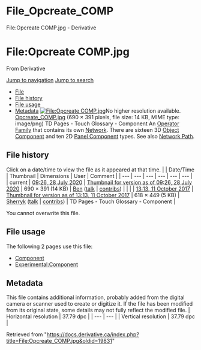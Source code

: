 

# File_Opcreate_COMP

File:Opcreate COMP.jpg - Derivative




# File:Opcreate COMP.jpg
From Derivative

[Jump to navigation](#mw-head)
[Jump to search](#searchInput)
* [File](#file)
* [File history](#filehistory)
* [File usage](#filelinks)
* [Metadata](#metadata)
[![File:Opcreate COMP.jpg](https://docs.derivative.ca/images/9/9c/Opcreate_COMP.jpg?20200728142610)](images/9/9c/Opcreate_COMP.jpg)No higher resolution available.
[Opcreate\_COMP.jpg](images/9/9c/Opcreate_COMP.jpg "Opcreate COMP.jpg") ‎(690 × 391 pixels, file size: 14 KB, MIME type: image/png)
TD Pages - Touch Glossary - Component
An [Operator Family](Operator_Family.html "Operator Family") that contains its own [Network](Network.html "Network"). There are sixteen 3D [Object Component](Object_Component.html "Object Component") and ten 2D [Panel Component](Panel_Component.html "Panel Component") types. See also [Network Path](Network_Path.html "Network Path").

## File history
Click on a date/time to view the file as it appeared at that time.
|  | Date/Time | Thumbnail | Dimensions | User | Comment |
| --- | --- | --- | --- | --- | --- |
| current | [09:26, 28 July 2020](images/9/9c/Opcreate_COMP.jpg) | [Thumbnail for version as of 09:26, 28 July 2020](images/9/9c/Opcreate_COMP.jpg) | 690 × 391 (14 KB) | [Ben](https://docs.derivative.ca/User:Ben "User:Ben") ([talk](https://docs.derivative.ca/index.php?title=User_talk:Ben&action=edit&redlink=1 "User talk:Ben (page does not exist)") | [contribs](https://docs.derivative.ca/Special:Contributions/Ben "Special:Contributions/Ben")) |  |
|  | [13:13, 11 October 2017](https://docs.derivative.ca/images/archive/9/9c/20200728142610%21Opcreate_COMP.jpg) | [Thumbnail for version as of 13:13, 11 October 2017](https://docs.derivative.ca/images/archive/9/9c/20200728142610%21Opcreate_COMP.jpg) | 618 × 449 (5 KB) | [Sherryk](https://docs.derivative.ca/index.php?title=User:Sherryk&action=edit&redlink=1 "User:Sherryk (page does not exist)") ([talk](https://docs.derivative.ca/index.php?title=User_talk:Sherryk&action=edit&redlink=1 "User talk:Sherryk (page does not exist)") | [contribs](https://docs.derivative.ca/Special:Contributions/Sherryk "Special:Contributions/Sherryk")) | TD Pages - Touch Glossary - Component |

You cannot overwrite this file.
## File usage
The following 2 pages use this file:
* [Component](Component.html "Component")
* [Experimental:Component](Experimental_Component.html "Experimental:Component")
## Metadata
This file contains additional information, probably added from the digital camera or scanner used to create or digitize it.
If the file has been modified from its original state, some details may not fully reflect the modified file.
| Horizontal resolution | 37.79 dpc |
| --- | --- |
| Vertical resolution | 37.79 dpc |

Retrieved from "<https://docs.derivative.ca/index.php?title=File:Opcreate_COMP.jpg&oldid=19831>"